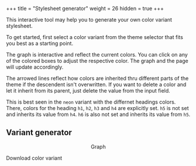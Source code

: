 +++
title = "Stylesheet generator"
weight = 26
hidden = true
+++

This interactive tool may help you to generate your own color variant stylesheet.

To get started, first select a color variant from the theme selector that fits you best as a starting point.

The graph is interactive and reflect the current colors. You can click on any of the colored boxes to adjust the respective color. The graph and the page will update accordingly.

The arrowed lines reflect how colors are inherited thru different parts of the theme if the descendent isn't overwritten. If you want to delete a color and let it inherit from its parent, just delete the value from the input field.

This is best seen in the `neon` variant with the differnet headings colors. There, colors for the heading `h1`, `h2`, `h3` and `h4` are explicitly set. `h5` is not set and inherits its value from `h4`. `h6` is also not set and inherits its value from `h5`.

## Variant generator

<div id="vargenerator" class="mermaid" style="background-color: var(--INTERNAL-MAIN-TEXT-color);" align="center">Graph</div>

<a id="vardownload" class="btn btn-default">Download color variant</a>

<script>
function initGraph(){
  var graphDefinition = generateGraph();
  var element = document.querySelector( '#vargenerator' );
  element.innerHTML = graphDefinition;

  var interval_id = setInterval( function(){
    if( document.querySelectorAll( '#vargenerator.mermaid > svg' ).length ){
      clearInterval( interval_id );
      generateGraphStyles();
    }
  }, 100 );

  var btn = document.querySelector( '#vardownload' );
  btn.addEventListener('click', getStylesheet);
};

function download(data, mimetype, filename){
    // Creating a Blob for having a csv file format
    // and passing the data with type
    const blob = new Blob([data], { type: mimetype });
    // Creating an object for downloading url
    const url = window.URL.createObjectURL(blob);
    // Creating an anchor(a) tag of HTML
    const a = document.createElement('a');
    // Passing the blob downloading url
    a.setAttribute('href', url);
    // Setting the anchor tag attribute for downloading
    // and passing the download file name
    a.setAttribute('download', filename);
    // Performing a download with click
    a.click();
}

function getStylesheet(){
  download( generateStylesheet(), 'text/css', 'theme-' + themename + '.css' );
}

function adjustCSSRules(selector, props, sheets){
  // get stylesheet(s)
  if (!sheets) sheets = [...document.styleSheets];
  else if (sheets.sup){    // sheets is a string
    let absoluteURL = new URL(sheets, document.baseURI).href;
    sheets = [...document.styleSheets].filter(i => i.href == absoluteURL);
  }
  else sheets = [sheets];  // sheets is a stylesheet

  // CSS (& HTML) reduce spaces in selector to one.
  selector = selector.replace(/\s+/g, ' ');
  const findRule = s => [...s.cssRules].reverse().find(i => i.selectorText == selector)
  let rule = sheets.map(findRule).filter(i=>i).pop()

  const propsArr = props.sup
    ? props.split(/\s*;\s*/).map(i => i.split(/\s*:\s*/)) // from string
    : Object.entries(props);                              // from Object

  if (rule) for (let [prop, val] of propsArr){
    // rule.style[prop] = val; is against the spec, and does not support !important.
    rule.style.setProperty(prop, ...val.split(/ *!(?=important)/));
  }
  else {
    sheet = sheets.pop();
    if (!props.sup) props = propsArr.reduce((str, [k, v]) => `${str}; ${k}: ${v}`, '');
    sheet.insertRule(`${selector} { ${props} }`, sheet.cssRules.length);
  }
}

function getColorValue( c ){
  return getComputedStyle( document.documentElement ).getPropertyValue( '--INTERNAL-'+c ).trim();
}

function changeColor( c ){
  var style = null;
  var theme = getTheme();
  for( var n = 0; n < document.styleSheets.length; ++n ){
    if( theme = parseTheme( document.styleSheets[n].href ) ){
      var s = document.styleSheets[n];
      for( var m = 0; m < s.rules.length; ++m ){
        if( s.rules[m].selectorText == ':root' ){
          style = s.rules[m].style;
          break;
        }
      }
      break;
    }
  }
  if( !style ){
    alert( 'Theme stylesheet for theme "' + theme + '" not set or found' );
    return;
  }

  var r = document.querySelector( ':root' );
  var v = getColorValue( c );
  var n = prompt( '--'+c, v ).trim();
  if( n ){
    r = style.quer
    style.setProperty( '--'+c, n );
  }
  else{
    style.removeProperty( '--'+c );
  }
}

function generateStylesheet(){
  var style =
    '/* ' + themename + ' */\n' +
    ':root {\n' +
      variables.reduce( function( a, e ){ return a + '  --' + e.name + ': ' + getColorValue(e.name) + ';\n'; }, '' ) +
    '}\n';
  return style;
}

function styleGroup( selector, colorvar ){
  adjustCSSRules( '#body svg '+selector+' > rect', 'color: var(--INTERNAL-'+colorvar+'); fill: var(--INTERNAL-'+colorvar+'); stroke: #80808080;' );
  adjustCSSRules( '#body svg '+selector+' > .label .nodeLabel', 'color: var(--INTERNAL-'+colorvar+'); fill: var(--INTERNAL-'+colorvar+'); stroke: #80808080;' );
  adjustCSSRules( '#body svg '+selector+' > .cluster-label .nodeLabel', 'color: var(--INTERNAL-'+colorvar+'); fill: var(--INTERNAL-'+colorvar+'); stroke: #80808080;' );
//  adjustCSSRules( '#body svg '+selector+' rect', 'stroke: #80808080;' );
  adjustCSSRules( '#body svg '+selector+' .nodeLabel', 'filter: grayscale(1) invert(1) contrast(10000);' );
}

function generateGraphStyles(){
  variables.forEach( function( e ){
    styleGroup( '.'+e.name, e.name );
  });
  //styleGroup( '.root', 'MAIN-TEXT-color' )
  styleGroup( '#maincontent', 'MAIN-BG-color' )
  styleGroup( '#mainheadings', 'MAIN-BG-color' )
  styleGroup( '#inlinecode', 'CODE-INLINE-BG-color' )
  styleGroup( '#blockcode', 'CODE-BLOCK-BG-color' )
  styleGroup( '#coloredboxes', 'BOX-BG-color' );
  styleGroup( '#menu', 'MENU-SECTIONS-BG-color' )
  styleGroup( '#menuheader', 'MENU-HEADER-BG-color' )
  styleGroup( '#menusections', 'MENU-SECTIONS-ACTIVE-BG-color' )
}

function generateGraph(){
  var g_groups = {};
  var g_edges = '';
  var g_handler = '';

  variables.forEach( function( e ){
    var group = e.group || ' ';
    g_groups[ group ] = ( g_groups[ group ] || [] ).concat( e.name );
    if( e.fallback ){
      g_edges += '  ' + e.fallback+':::'+e.fallback+' --> '+e.name+':::'+e.name+';\n';
    }
    else{
      g_edges += '  ' +e.name+':::'+e.name+';\n';
    }
    g_handler += '  click '+e.name+' changeColor\n';
  });

  var graph =
    'flowchart RL\n' +
    '  subgraph menu["menu"]\n' +
    '    direction TB\n' +
    '    subgraph menuheader["header"]\n' +
    '      direction LR\n' +
           g_groups[ 'header' ].reduce( function( a, e ){ return a + '      ' + e + '\n'; }, '' ) +
    '    end\n' +
    '    subgraph menusections["sections"]\n' +
    '      direction LR\n' +
           g_groups[ 'sections' ].reduce( function( a, e ){ return a + '      ' + e + '\n'; }, '' ) +
    '    end\n' +
    '  end\n' +
    '  subgraph maincontent["content"]\n' +
    '    direction TB\n' +
         g_groups[ 'content' ].reduce( function( a, e ){ return a + '    ' + e + '\n'; }, '' ) +
    '    subgraph mainheadings["headings"]\n' +
    '      direction LR\n' +
           g_groups[ 'headings' ].reduce( function( a, e ){ return a + '      ' + e + '\n'; }, '' ) +
    '    end\n' +
    '    subgraph inlinecode["inline code"]\n' +
    '      direction LR\n' +
           g_groups[ 'inline code' ].reduce( function( a, e ){ return a + '      ' + e + '\n'; }, '' ) +
    '    end\n' +
    '    subgraph blockcode["code blocks"]\n' +
    '      direction LR\n' +
           g_groups[ 'code blocks' ].reduce( function( a, e ){ return a + '      ' + e + '\n'; }, '' ) +
    '    end\n' +
    '    subgraph coloredboxes["colored boxes"]\n' +
    '      direction LR\n' +
           g_groups[ 'colored boxes' ].reduce( function( a, e ){ return a + '      ' + e + '\n'; }, '' ) +
    '    end\n' +
    '  end\n' +
       g_edges +
       g_handler;

  console.log( graph );
  return graph;
}

var themename = 'my-variant';
var variables = [
  { name: 'MAIN-TEXT-color',       group: 'content',  default: '#101010' },
  { name: 'MAIN-LINK-color',       group: 'content',  default: '#486ac9' },
  { name: 'MAIN-LINK-HOVER-color', group: 'content', fallback: 'MAIN-LINK-color' },
  { name: 'MAIN-ANCHOR-color',     group: 'content', fallback: 'MAIN-LINK-color' },
  { name: 'MAIN-BG-color',         group: 'content',  default: '#ffffff' },
  { name: 'TAG-BG-color',          group: 'content', fallback: 'MENU-HEADER-BG-color' },


  { name: 'MAIN-TITLES-TEXT-color',  group: 'headings',  default: '#444753' },
  { name: 'MAIN-TITLES-H1-color',    group: 'headings', fallback: 'MAIN-TEXT-color' },
  { name: 'MAIN-TITLES-H2-color',    group: 'headings', fallback: 'MAIN-TITLES-TEXT-color' },
  { name: 'MAIN-TITLES-H3-color',    group: 'headings', fallback: 'MAIN-TITLES-H2-color' },
  { name: 'MAIN-TITLES-H4-color',    group: 'headings', fallback: 'MAIN-TITLES-H3-color' },
  { name: 'MAIN-TITLES-H5-color',    group: 'headings', fallback: 'MAIN-TITLES-H4-color' },
  { name: 'MAIN-TITLES-H6-color',    group: 'headings', fallback: 'MAIN-TITLES-H5-color' },

  { name: 'CODE-BLOCK-color',        group: 'code blocks',  default: '#000000' },
  { name: 'CODE-BLOCK-BG-color',     group: 'code blocks',  default: '#f8f8f8' },
  { name: 'CODE-BLOCK-BORDER-color', group: 'code blocks', fallback: 'CODE-BLOCK-BG-color' },

  { name: 'CODE-INLINE-color',        group: 'inline code',  default: '#5e5e5e' },
  { name: 'CODE-INLINE-BG-color',     group: 'inline code',  default: '#fffae9' },
  { name: 'CODE-INLINE-BORDER-color', group: 'inline code', fallback: 'CODE-INLINE-BG-color' },

  { name: 'MENU-HEADER-BG-color',       group: 'header',  default: '#7dc903' },
  { name: 'MENU-HEADER-BORDER-color',   group: 'header', fallback: 'MENU-HEADER-BG-color' },
  { name: 'MENU-HOME-LINK-color',       group: 'header',  default: '#323232' },
  { name: 'MENU-HOME-LINK-HOVER-color', group: 'header',  default: '#808080' },
  { name: 'MENU-SEARCH-color',          group: 'header',  default: '#e0e0e0' },
  { name: 'MENU-SEARCH-BG-color',       group: 'header',  default: '#323232' },
  { name: 'MENU-SEARCH-BOX-color',      group: 'header', fallback: 'MENU-SEARCH-BG-color' },

  { name: 'MENU-SECTIONS-BG-color',                group: 'sections',  default: '#282830' },
  { name: 'MENU-SECTIONS-ACTIVE-BG-color',         group: 'sections',  default: '#202028' },
  { name: 'MENU-SECTION-ACTIVE-CATEGORY-color',    group: 'sections',  default: '#444444' },
  { name: 'MENU-SECTION-ACTIVE-CATEGORY-BG-color', group: 'sections', fallback: 'MAIN-BG-color' },
  { name: 'MENU-SECTIONS-LINK-color',              group: 'sections',  default: '#bababa' },
  { name: 'MENU-SECTIONS-LINK-HOVER-color',        group: 'sections', fallback: 'MENU-SECTIONS-LINK-color' },
  { name: 'MENU-VISITED-color',                    group: 'sections',  default: '#506397' },
  { name: 'MENU-SECTION-HR-color',                 group: 'sections',  default: '#606060' },

  { name: 'BOX-CAPTION-color',                 group: 'colored boxes',  default: 'rgba( 255, 255, 255, 1 )' },
  { name: 'BOX-BG-color',                      group: 'colored boxes',  default: 'rgba( 255, 255, 255, .833 )' },
  { name: 'BOX-TEXT-color',                    group: 'colored boxes',  default: 'rgba( 16, 16, 16, 1 )' },

  { name: 'BOX-BLUE-color',                    group: 'colored boxes',  default: 'rgba( 48, 117, 229, 1 )' },
  { name: 'BOX-INFO-color',                    group: 'colored boxes', fallback: 'BOX-BLUE-color' },
  { name: 'BOX-BLUE-TEXT-color',               group: 'colored boxes', fallback: 'BOX-TEXT-color' },
  { name: 'BOX-INFO-TEXT-color',               group: 'colored boxes', fallback: 'BOX-BLUE-TEXT-color' },

  { name: 'BOX-GREEN-color',                   group: 'colored boxes',  default: 'rgba( 42, 178, 24, 1 )' },
  { name: 'BOX-TIP-color',                     group: 'colored boxes', fallback: 'BOX-GREEN-color' },
  { name: 'BOX-GREEN-TEXT-color',              group: 'colored boxes', fallback: 'BOX-TEXT-color' },
  { name: 'BOX-TIP-TEXT-color',                group: 'colored boxes', fallback: 'BOX-GREEN-TEXT-color' },

  { name: 'BOX-GREY-color',                    group: 'colored boxes',  default: 'rgba( 128, 128, 128, 1 )' },
  { name: 'BOX-NEUTRAL-color',                 group: 'colored boxes', fallback: 'BOX-GREY-color' },
  { name: 'BOX-GREY-TEXT-color',               group: 'colored boxes', fallback: 'BOX-TEXT-color' },
  { name: 'BOX-NEUTRAL-TEXT-color',            group: 'colored boxes', fallback: 'BOX-GREY-TEXT-color' },

  { name: 'BOX-ORANGE-color',                  group: 'colored boxes',  default: 'rgba( 237, 153, 9, 1 )' },
  { name: 'BOX-NOTE-color',                    group: 'colored boxes', fallback: 'BOX-ORANGE-color' },
  { name: 'BOX-ORANGE-TEXT-color',             group: 'colored boxes', fallback: 'BOX-TEXT-color' },
  { name: 'BOX-NOTE-TEXT-color',               group: 'colored boxes', fallback: 'BOX-ORANGE-TEXT-color' },

  { name: 'BOX-RED-color',                     group: 'colored boxes',  default: 'rgba( 237, 153, 9, 1 )' },
  { name: 'BOX-WARNING-color',                 group: 'colored boxes', fallback: 'BOX-RED-color' },
  { name: 'BOX-RED-TEXT-color',                group: 'colored boxes', fallback: 'BOX-TEXT-color' },
  { name: 'BOX-WARNING-TEXT-color',            group: 'colored boxes', fallback: 'BOX-RED-TEXT-color' },
];

initGraph();
</script>
